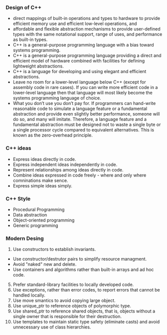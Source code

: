 ### Design of C++
* direct mappings of built-in operations and types to hardware to provide efficient memory use and efficient low-level operations, and 
* affordable and flexible abstraction mechanisms to provide user-defined types with the same notational support, range of uses, and performance as built-in types. 
* C++ is a general-purpose programming language with a bias toward systems programming.
* C++ is a general-purpose programming language providing a direct and efficient model of hardware combined with facilities for defining lightweight abstractions.
* C++ is a language for developing and using elegant and efficient abstractions.
* Leave no room for a lower-level language below C++ (except for assembly code in rare cases). If you can write more efficient code in a lower-level language then that language will most likely become the systems programming language of choice.
* What you don’t use you don’t pay for. If programmers can hand-write reasonable code to simulate a language feature or a fundamental abstraction and provide even slightly better performance, someone will do so, and many will imitate. Therefore, a language feature and a fundamental abstraction must be designed not to waste a single byte or a single processor cycle compared to equivalent alternatives. This is known as the zero-overhead principle.

### C++ ideas
* Express ideas directly in code.
* Express independent ideas independently in code.
* Represent relationships among ideas directly in code.
* Combine ideas expressed in code freely - where and only where comninations make sence.
* Express simple ideas simply.

### C++ Style
* Procedural Programming
* Data abstraction
* Object-oriented programming
* Generic programming



### Modern Desing
1. Use constructors to establish invariants.
+ Use constructor/destrutor pairs to simplify resource managment.
+ Avoid "naked" new and delete.
+ Use containers and algorithms rather than built-in arrays and ad hoc code.
5. Prefer standard-library facilities to locally developed code.
6. Use exceptions, rather than error codes, to report errors that cannot be handled locally.
7. Use move smantics to avoid copying large object.
8. Use unique_ptr to reference objects of polymorphic type.
9. Use shared_ptr to reference shared objects, that is, objects without a single owner that is responsible for their destruction.
10. Use templates to maintain static type safety (eliminate casts) and avoid unnecessary use of class hierarchies.

